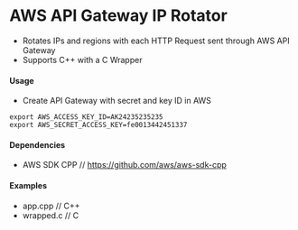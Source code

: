 # AWS API Gateway IP Rotator

- Rotates IPs and regions with each HTTP Request sent through AWS API Gateway
- Supports C++ with a C Wrapper

#### Usage

- Create API Gateway with secret and key ID in AWS

```
export AWS_ACCESS_KEY_ID=AK24235235235
export AWS_SECRET_ACCESS_KEY=fe0013442451337
```

#### Dependencies

- AWS SDK CPP // https://github.com/aws/aws-sdk-cpp

#### Examples

- app.cpp // C++
- wrapped.c // C
